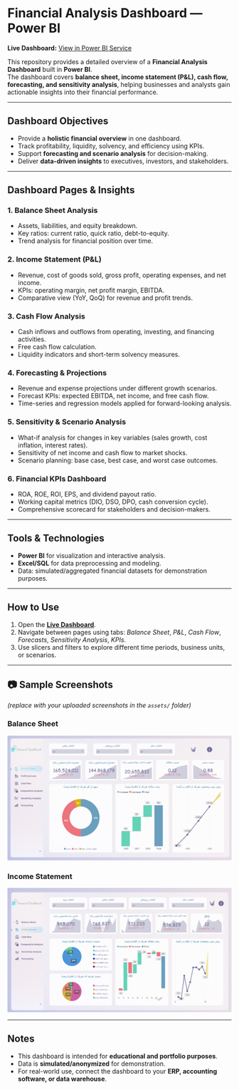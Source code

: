 # Financial Analysis Dashboard — Power BI

**Live Dashboard:** [View in Power BI Service](https://app.powerbi.com/view?r=eyJrIjoiZWFmMzU2NzMtZjRjMS00OGRiLTk1YjktOTliNjU3MDdlYjg2IiwidCI6IjljNTRkZmMyLTMxMTktNDVlMC1hYTIzLWE5Nzg5ZDZiNzIyOCIsImMiOjEwfQ==)

This repository provides a detailed overview of a **Financial Analysis Dashboard** built in **Power BI**.  
The dashboard covers **balance sheet, income statement (P&L), cash flow, forecasting, and sensitivity analysis**, helping businesses and analysts gain actionable insights into their financial performance.

---

## Dashboard Objectives
- Provide a **holistic financial overview** in one dashboard.
- Track profitability, liquidity, solvency, and efficiency using KPIs.
- Support **forecasting and scenario analysis** for decision-making.
- Deliver **data-driven insights** to executives, investors, and stakeholders.

---

## Dashboard Pages & Insights

### 1. **Balance Sheet Analysis**
- Assets, liabilities, and equity breakdown.
- Key ratios: current ratio, quick ratio, debt-to-equity.
- Trend analysis for financial position over time.

### 2. **Income Statement (P&L)**
- Revenue, cost of goods sold, gross profit, operating expenses, and net income.
- KPIs: operating margin, net profit margin, EBITDA.
- Comparative view (YoY, QoQ) for revenue and profit trends.

### 3. **Cash Flow Analysis**
- Cash inflows and outflows from operating, investing, and financing activities.
- Free cash flow calculation.
- Liquidity indicators and short-term solvency measures.

### 4. **Forecasting & Projections**
- Revenue and expense projections under different growth scenarios.
- Forecast KPIs: expected EBITDA, net income, and free cash flow.
- Time-series and regression models applied for forward-looking analysis.

### 5. **Sensitivity & Scenario Analysis**
- What-if analysis for changes in key variables (sales growth, cost inflation, interest rates).
- Sensitivity of net income and cash flow to market shocks.
- Scenario planning: base case, best case, and worst case outcomes.

### 6. **Financial KPIs Dashboard**
- ROA, ROE, ROI, EPS, and dividend payout ratio.
- Working capital metrics (DIO, DSO, DPO, cash conversion cycle).
- Comprehensive scorecard for stakeholders and decision-makers.

---

## Tools & Technologies
- **Power BI** for visualization and interactive analysis.
- **Excel/SQL** for data preprocessing and modeling.
- Data: simulated/aggregated financial datasets for demonstration purposes.

---

## How to Use
1. Open the **[Live Dashboard](https://app.powerbi.com/view?r=eyJrIjoiZWFmMzU2NzMtZjRjMS00OGRiLTk1YjktOTliNjU3MDdlYjg2IiwidCI6IjljNTRkZmMyLTMxMTktNDVlMC1hYTIzLWE5Nzg5ZDZiNzIyOCIsImMiOjEwfQ==)**.
2. Navigate between pages using tabs: *Balance Sheet*, *P&L*, *Cash Flow*, *Forecasts*, *Sensitivity Analysis*, *KPIs*.
3. Use slicers and filters to explore different time periods, business units, or scenarios.

---

## 📷 Sample Screenshots
*(replace with your uploaded screenshots in the `assets/` folder)*

### Balance Sheet
![Balance Sheet](assets/f1.png)

### Income Statement
![Income Statement](assets/f2.png)

---

##  Notes
- This dashboard is intended for **educational and portfolio purposes**.  
- Data is **simulated/anonymized** for demonstration.  
- For real-world use, connect the dashboard to your **ERP, accounting software, or data warehouse**.
